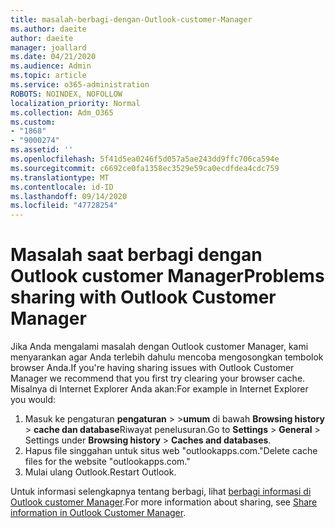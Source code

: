 ```yaml
---
title: masalah-berbagi-dengan-Outlook-customer-Manager
ms.author: daeite
author: daeite
manager: joallard
ms.date: 04/21/2020
ms.audience: Admin
ms.topic: article
ms.service: o365-administration
ROBOTS: NOINDEX, NOFOLLOW
localization_priority: Normal
ms.collection: Adm_O365
ms.custom:
- "1868"
- "9000274"
ms.assetid: ''
ms.openlocfilehash: 5f41d5ea0246f5d057a5ae243dd9ffc706ca594e
ms.sourcegitcommit: c6692ce0fa1358ec3529e59ca0ecdfdea4cdc759
ms.translationtype: MT
ms.contentlocale: id-ID
ms.lasthandoff: 09/14/2020
ms.locfileid: "47728254"
---
```

# <a name="problems-sharing-with-outlook-customer-manager"></a><span data-ttu-id="01b49-102">Masalah saat berbagi dengan Outlook customer Manager</span><span class="sxs-lookup"><span data-stu-id="01b49-102">Problems sharing with Outlook Customer Manager</span></span>

<span data-ttu-id="01b49-103">Jika Anda mengalami masalah dengan Outlook customer Manager, kami menyarankan agar Anda terlebih dahulu mencoba mengosongkan tembolok browser Anda.</span><span class="sxs-lookup"><span data-stu-id="01b49-103">If you're having sharing issues with Outlook Customer Manager we recommend that you first try clearing your browser cache.</span></span> <span data-ttu-id="01b49-104">Misalnya di Internet Explorer Anda akan:</span><span class="sxs-lookup"><span data-stu-id="01b49-104">For example in Internet Explorer you would:</span></span>

1. <span data-ttu-id="01b49-105">Masuk ke pengaturan **pengaturan**  >  >**umum** di bawah **Browsing history**  >  **cache dan database**Riwayat penelusuran.</span><span class="sxs-lookup"><span data-stu-id="01b49-105">Go to **Settings** > **General** > Settings under **Browsing history** > **Caches and databases**.</span></span>
2. <span data-ttu-id="01b49-106">Hapus file singgahan untuk situs web "outlookapps.com."</span><span class="sxs-lookup"><span data-stu-id="01b49-106">Delete cache files for the website "outlookapps.com."</span></span>
3. <span data-ttu-id="01b49-107">Mulai ulang Outlook.</span><span class="sxs-lookup"><span data-stu-id="01b49-107">Restart Outlook.</span></span>

<span data-ttu-id="01b49-108">Untuk informasi selengkapnya tentang berbagi, lihat [berbagi informasi di Outlook customer Manager](https://support.office.com/article/4f26cc69-67da-4cd5-b344-02d1a4799310%20).</span><span class="sxs-lookup"><span data-stu-id="01b49-108">For more information about sharing, see [Share information in Outlook Customer Manager](https://support.office.com/article/4f26cc69-67da-4cd5-b344-02d1a4799310%20).</span></span>